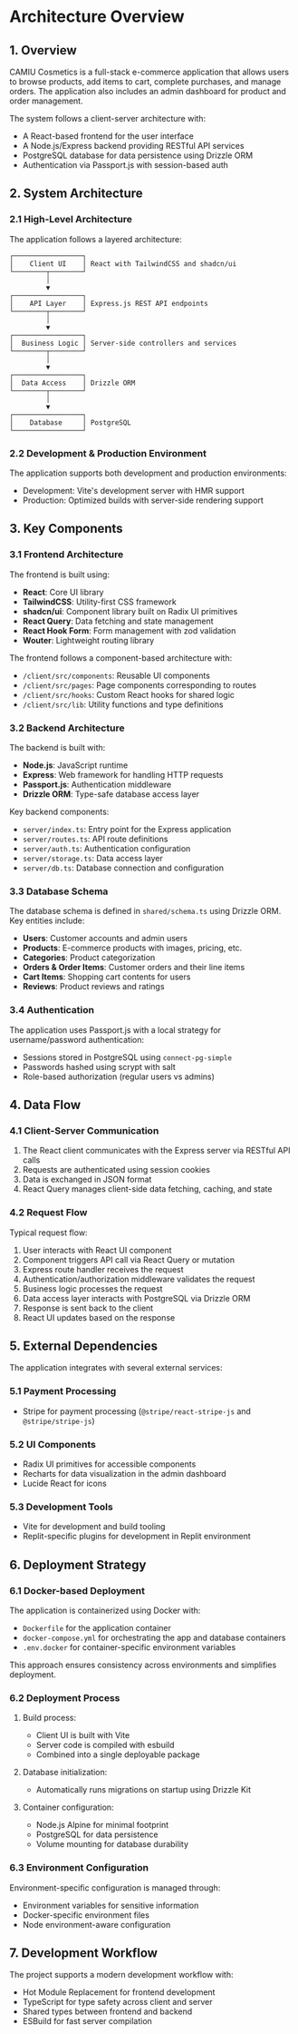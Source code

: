 # Architecture Overview

## 1. Overview

CAMIU Cosmetics is a full-stack e-commerce application that allows users to browse products, add items to cart, complete purchases, and manage orders. The application also includes an admin dashboard for product and order management.

The system follows a client-server architecture with:
- A React-based frontend for the user interface
- A Node.js/Express backend providing RESTful API services
- PostgreSQL database for data persistence using Drizzle ORM
- Authentication via Passport.js with session-based auth

## 2. System Architecture

### 2.1 High-Level Architecture

The application follows a layered architecture:

```
┌─────────────────┐
│    Client UI    │ React with TailwindCSS and shadcn/ui
└────────┬────────┘
         │
         ▼
┌─────────────────┐
│    API Layer    │ Express.js REST API endpoints
└────────┬────────┘
         │
         ▼
┌─────────────────┐
│  Business Logic │ Server-side controllers and services
└────────┬────────┘
         │
         ▼
┌─────────────────┐
│  Data Access    │ Drizzle ORM
└────────┬────────┘
         │
         ▼
┌─────────────────┐
│    Database     │ PostgreSQL
└─────────────────┘
```

### 2.2 Development & Production Environment

The application supports both development and production environments:
- Development: Vite's development server with HMR support
- Production: Optimized builds with server-side rendering support

## 3. Key Components

### 3.1 Frontend Architecture

The frontend is built using:
- **React**: Core UI library
- **TailwindCSS**: Utility-first CSS framework
- **shadcn/ui**: Component library built on Radix UI primitives
- **React Query**: Data fetching and state management
- **React Hook Form**: Form management with zod validation
- **Wouter**: Lightweight routing library

The frontend follows a component-based architecture with:
- `/client/src/components`: Reusable UI components
- `/client/src/pages`: Page components corresponding to routes
- `/client/src/hooks`: Custom React hooks for shared logic
- `/client/src/lib`: Utility functions and type definitions

### 3.2 Backend Architecture

The backend is built with:
- **Node.js**: JavaScript runtime
- **Express**: Web framework for handling HTTP requests
- **Passport.js**: Authentication middleware
- **Drizzle ORM**: Type-safe database access layer

Key backend components:
- `server/index.ts`: Entry point for the Express application
- `server/routes.ts`: API route definitions
- `server/auth.ts`: Authentication configuration
- `server/storage.ts`: Data access layer
- `server/db.ts`: Database connection and configuration

### 3.3 Database Schema

The database schema is defined in `shared/schema.ts` using Drizzle ORM. Key entities include:

- **Users**: Customer accounts and admin users
- **Products**: E-commerce products with images, pricing, etc.
- **Categories**: Product categorization
- **Orders & Order Items**: Customer orders and their line items
- **Cart Items**: Shopping cart contents for users
- **Reviews**: Product reviews and ratings

### 3.4 Authentication

The application uses Passport.js with a local strategy for username/password authentication:
- Sessions stored in PostgreSQL using `connect-pg-simple`
- Passwords hashed using scrypt with salt
- Role-based authorization (regular users vs admins)

## 4. Data Flow

### 4.1 Client-Server Communication

1. The React client communicates with the Express server via RESTful API calls
2. Requests are authenticated using session cookies
3. Data is exchanged in JSON format
4. React Query manages client-side data fetching, caching, and state

### 4.2 Request Flow

Typical request flow:
1. User interacts with React UI component
2. Component triggers API call via React Query or mutation
3. Express route handler receives the request
4. Authentication/authorization middleware validates the request
5. Business logic processes the request
6. Data access layer interacts with PostgreSQL via Drizzle ORM
7. Response is sent back to the client
8. React UI updates based on the response

## 5. External Dependencies

The application integrates with several external services:

### 5.1 Payment Processing
- Stripe for payment processing (`@stripe/react-stripe-js` and `@stripe/stripe-js`)

### 5.2 UI Components
- Radix UI primitives for accessible components
- Recharts for data visualization in the admin dashboard
- Lucide React for icons

### 5.3 Development Tools
- Vite for development and build tooling
- Replit-specific plugins for development in Replit environment

## 6. Deployment Strategy

### 6.1 Docker-based Deployment

The application is containerized using Docker with:
- `Dockerfile` for the application container
- `docker-compose.yml` for orchestrating the app and database containers
- `.env.docker` for container-specific environment variables

This approach ensures consistency across environments and simplifies deployment.

### 6.2 Deployment Process

1. Build process:
   - Client UI is built with Vite
   - Server code is compiled with esbuild
   - Combined into a single deployable package

2. Database initialization:
   - Automatically runs migrations on startup using Drizzle Kit

3. Container configuration:
   - Node.js Alpine for minimal footprint
   - PostgreSQL for data persistence
   - Volume mounting for database durability

### 6.3 Environment Configuration

Environment-specific configuration is managed through:
- Environment variables for sensitive information
- Docker-specific environment files
- Node environment-aware configuration

## 7. Development Workflow

The project supports a modern development workflow with:
- Hot Module Replacement for frontend development
- TypeScript for type safety across client and server
- Shared types between frontend and backend
- ESBuild for fast server compilation